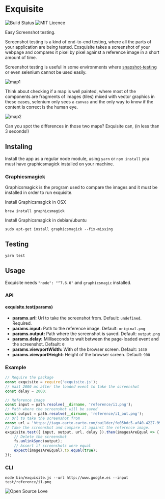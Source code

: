 # Exquisite

![Build Status](https://travis-ci.org/IagoLast/Exquisite.svg?branch=master)
![MIT Licence](https://badges.frapsoft.com/os/mit/mit.svg?v=103)


Easy Screenshot testing.

Screenshot testing is a kind of end-to-end testing, where all the parts of your application are being tested.
Exsquisite takes a screenshot of your webpage and compares it pixel by pixel against a reference image in a short amount of time.

Screenshot testing is useful in some environments where [snapshot-testing](https://facebook.github.io/jest/docs/snapshot-testing.html) or
even selenium cannot be used easily.

![map1](https://raw.githubusercontent.com/IagoLast/Exquisite/master/.images/example_1.png)

Think about checking if a map is well painted, where most of the components are fragments of images (tiles) mixed with vector graphics
in these cases, selenium only sees a `canvas` and the only way to know if the content is correct is the human eye.

![map2](https://raw.githubusercontent.com/IagoLast/Exquisite/master/.images/example_2.png)

Can you spot the differences in those two maps? Exquisite can, (in less than 3 seconds!)

## Instaling
Install the app as a regular node module, using `yarn` or `npm install` you must have graphicsmagick installed on your machine.

### Graphicsmagick
Graphicsmagick is the program used to compare the images and it must be installed in order to run exquisite.

Install Graphicsmagick in OSX

    brew install graphicsmagick

Install Graphicsmagick in debian/ubuntu

    sudo apt-get install graphicsmagick --fix-missing
    
## Testing

    yarn test
    
## Usage

Exquisite needs `"node": "^7.6.0"` and `graphicsmagic` installed.

### API

#### exquisite.test(params)
 - **params.url:** Url to take the screenshot from. Default: `undefined`. Required.
 - **params.input:** Path to the reference image. Default: `original.png`
 - **params.output:** Path where the screenshot is saved. Default: `output.png`
 - **params.delay:** Milliseconds to wait between the page-loaded event and the screenshot. Default: `0`
 - **params.viewportWidth:** With of the browser screen. Default: `1440`
 - **params.viewportHeight:** Height of the browser screen. Default: `900`

### Example 

```javascript
// Require the package
const exquisite = require('exquisite.js');
// Wait 2000 ms after the loaded event to take the screenshot
const delay = 2000; 

// Reference image
const input = path.resolve(__dirname, 'reference/i1.png');
// Path where the screenshot will be saved
const output = path.resolve(__dirname, 'reference/i1_out.png');
// Url to take the screenshot from
const url = 'https://iago-carto.carto.com/builder/fe05bdc5-af40-4227-9944-ba31e3493728/embed';
// Take the screenshot and compare it against the reference image.
exquisite.test({ input, output, url, delay }).then(imagesAreEqual => {
    // Delete the screenshot
    fs.unlinkSync(output);
    // Assert if screenshots were equal
    expect(imagesAreEqual).to.equal(true);
});
```


### CLI

    node bin/exquisite.js --url http://www.google.es --input test/reference/i1.png


![Open Source Love](https://badges.frapsoft.com/os/v3/open-source.svg?v=103)